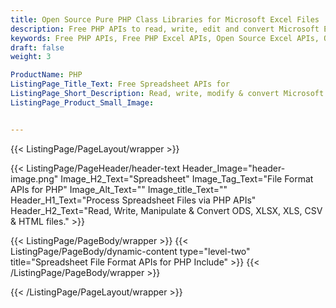 ```yaml
---
title: Open Source Pure PHP Class Libraries for Microsoft Excel Files
description: Free PHP APIs to read, write, edit and convert Microsoft Excel(XLSX, XLS, CSV) file formats 
keywords: Free PHP APIs, Free PHP Excel APIs, Open Source Excel APIs, Open Source PHP APIs, Free XLSX API, Free XLS API, Create XLSX Free, Convert XLSX Free, Create XLS using PHP, Convert XLSX using PHP
draft: false
weight: 3

ProductName: PHP
ListingPage_Title_Text: Free Spreadsheet APIs for
ListingPage_Short_Description: Read, write, modify & convert Microsoft Excel and OpenOffice Calc files via open-source PHP libraries.
ListingPage_Product_Small_Image: 


---
```


{{< ListingPage/PageLayout/wrapper >}}

{{< ListingPage/PageHeader/header-text
Header_Image="header-image.png"
Image_H2_Text="Spreadsheet"
Image_Tag_Text="File Format APIs for PHP"
Image_Alt_Text=""
Image_title_Text=""
Header_H1_Text="Process Spreadsheet Files via PHP APIs"
Header_H2_Text="Read, Write, Manipulate & Convert ODS, XLSX, XLS, CSV & HTML files." >}}

{{< ListingPage/PageBody/wrapper >}}
{{< ListingPage/PageBody/dynamic-content type="level-two" title="Spreadsheet File Format APIs for PHP Include" >}}
{{< /ListingPage/PageBody/wrapper >}}

{{< /ListingPage/PageLayout/wrapper >}}